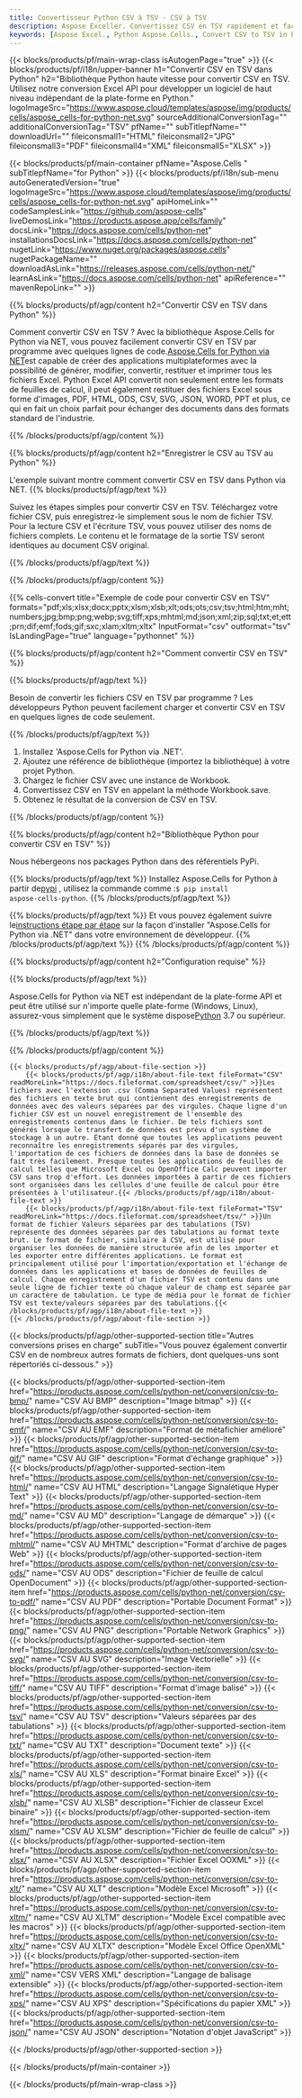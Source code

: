 ```yaml
---
title: Convertisseur Python CSV à TSV - CSV à TSV
description: Aspose Exceller. Convertissez CSV en TSV rapidement et facilement avec Aspose.Cells. Python CSV en TSV. Python Enregistrez CSV en TSV. Enregistrez CSV sous 07611134. 81 en utilisant le Python.
keywords: [Aspose Excel., Python Aspose.Cells., Convert CSV to TSV in Python., Save CSV to TSV using Python., Python CSV to TSV saveformat., CSV to TSV Converter., Python Save CSV as TSV]
---
```

{{< blocks/products/pf/main-wrap-class isAutogenPage="true" >}}
{{< blocks/products/pf/i18n/upper-banner h1="Convertir CSV en TSV dans Python" h2="Bibliothèque Python haute vitesse pour convertir CSV en TSV. Utilisez notre conversion Excel API pour développer un logiciel de haut niveau indépendant de la plate-forme en Python." logoImageSrc="https://www.aspose.cloud/templates/aspose/img/products/cells/aspose_cells-for-python-net.svg" sourceAdditionalConversionTag="" additionalConversionTag="TSV" pfName="" subTitlepfName="" downloadUrl="" fileiconsmall1="HTML" fileiconsmall2="JPG" fileiconsmall3="PDF" fileiconsmall4="XML" fileiconsmall5="XLSX" >}}

{{< blocks/products/pf/main-container pfName="Aspose.Cells " subTitlepfName="for Python" >}}
{{< blocks/products/pf/i18n/sub-menu autoGeneratedVersion="true" logoImageSrc="https://www.aspose.cloud/templates/aspose/img/products/cells/aspose_cells-for-python-net.svg" apiHomeLink="" codeSamplesLink="https://github.com/aspose-cells" liveDemosLink="https://products.aspose.app/cells/family" docsLink="https://docs.aspose.com/cells/python-net" installationsDocsLink="https://docs.aspose.com/cells/python-net" nugetLink="https://www.nuget.org/packages/aspose.cells" nugetPackageName="" downloadAsLink="https://releases.aspose.com/cells/python-net/" learnAsLink="https://docs.aspose.com/cells/python-net" apiReference="" mavenRepoLink="" >}}


{{% blocks/products/pf/agp/content h2="Convertir CSV en TSV dans Python" %}}

 Comment convertir CSV en TSV ? Avec la bibliothèque Aspose.Cells for Python via NET, vous pouvez facilement convertir CSV en TSV par programme avec quelques lignes de code.[Aspose.Cells for Python via NET](https://pypi.org/project/aspose-cells-python/)est capable de créer des applications multiplateformes avec la possibilité de générer, modifier, convertir, restituer et imprimer tous les fichiers Excel. Python Excel API convertit non seulement entre les formats de feuilles de calcul, il peut également restituer des fichiers Excel sous forme d'images, PDF, HTML, ODS, CSV, SVG, JSON, WORD, PPT et plus, ce qui en fait un choix parfait pour échanger des documents dans des formats standard de l'industrie.

{{% /blocks/products/pf/agp/content %}}


{{% blocks/products/pf/agp/content h2="Enregistrer le CSV au TSV au Python" %}}

L'exemple suivant montre comment convertir CSV en TSV dans Python via NET.
{{% blocks/products/pf/agp/text %}}

Suivez les étapes simples pour convertir CSV en TSV. Téléchargez votre fichier CSV, puis enregistrez-le simplement sous le nom de fichier TSV. Pour la lecture CSV et l'écriture TSV, vous pouvez utiliser des noms de fichiers complets. Le contenu et le formatage de la sortie TSV seront identiques au document CSV original.

{{% /blocks/products/pf/agp/text %}}

{{% /blocks/products/pf/agp/content %}}

{{% cells-convert title="Exemple de code pour convertir CSV en TSV" formats="pdf;xls;xlsx;docx;pptx;xlsm;xlsb;xlt;ods;ots;csv;tsv;html;htm;mht;numbers;jpg;bmp;png;webp;svg;tiff;xps;mhtml;md;json;xml;zip;sql;txt;et;ett;prn;dif;emf;fods;gif;sxc;xlam;xltm;xltx" InputFormat="csv" outformat="tsv" IsLandingPage="true" language="pythonnet" %}}

{{% blocks/products/pf/agp/content h2="Comment convertir CSV en TSV" %}}

{{% blocks/products/pf/agp/text %}}

Besoin de convertir les fichiers CSV en TSV par programme ? Les développeurs Python peuvent facilement charger et convertir CSV en TSV en quelques lignes de code seulement.

{{% /blocks/products/pf/agp/text %}}

1.  Installez 'Aspose.Cells for Python via .NET'.
1.  Ajoutez une référence de bibliothèque (importez la bibliothèque) à votre projet Python.
1.  Chargez le fichier CSV avec une instance de Workbook.
1.  Convertissez CSV en TSV en appelant la méthode Workbook.save.
1.  Obtenez le résultat de la conversion de CSV en TSV.

{{% /blocks/products/pf/agp/content %}}


{{% blocks/products/pf/agp/content h2="Bibliothèque Python pour convertir CSV en TSV" %}}

Nous hébergeons nos packages Python dans des référentiels PyPi.

{{% blocks/products/pf/agp/text %}}
 Installez Aspose.Cells for Python à partir de<a href="https://pypi.org/project/aspose-cells-python/">pypi</a> , utilisez la commande comme :<code>$ pip install aspose-cells-python</code>.
{{% /blocks/products/pf/agp/text %}}

{{% blocks/products/pf/agp/text %}}
 Et vous pouvez également suivre le[instructions étape par étape](https://docs.aspose.com/cells/python-net/getting-started/) sur la façon d'installer "Aspose.Cells for Python via .NET" dans votre environnement de développeur.
{{% /blocks/products/pf/agp/text %}}
{{% /blocks/products/pf/agp/content %}}

{{% blocks/products/pf/agp/content h2="Configuration requise" %}}

{{% blocks/products/pf/agp/text %}}

 Aspose.Cells for Python via NET est indépendant de la plate-forme API et peut être utilisé sur n'importe quelle plate-forme (Windows, Linux), assurez-vous simplement que le système dispose[Python](https://www.python.org/downloads/) 3.7 ou supérieur.
 
{{% /blocks/products/pf/agp/text %}}

{{% /blocks/products/pf/agp/content %}}

<!-- aboutfile Starts -->
    {{< blocks/products/pf/agp/about-file-section >}}
        {{< blocks/products/pf/agp/i18n/about-file-text fileFormat="CSV" readMoreLink="https://docs.fileformat.com/spreadsheet/csv/" >}}Les fichiers avec l'extension .csv (Comma Separated Values) représentent des fichiers en texte brut qui contiennent des enregistrements de données avec des valeurs séparées par des virgules. Chaque ligne d'un fichier CSV est un nouvel enregistrement de l'ensemble des enregistrements contenus dans le fichier. De tels fichiers sont générés lorsque le transfert de données est prévu d'un système de stockage à un autre. Étant donné que toutes les applications peuvent reconnaître les enregistrements séparés par des virgules, l'importation de ces fichiers de données dans la base de données se fait très facilement. Presque toutes les applications de feuilles de calcul telles que Microsoft Excel ou OpenOffice Calc peuvent importer CSV sans trop d'effort. Les données importées à partir de ces fichiers sont organisées dans les cellules d'une feuille de calcul pour être présentées à l'utilisateur.{{< /blocks/products/pf/agp/i18n/about-file-text >}}
        {{< blocks/products/pf/agp/i18n/about-file-text fileFormat="TSV" readMoreLink="https://docs.fileformat.com/spreadsheet/tsv/" >}}Un format de fichier Valeurs séparées par des tabulations (TSV) représente des données séparées par des tabulations au format texte brut. Le format de fichier, similaire à CSV, est utilisé pour organiser les données de manière structurée afin de les importer et les exporter entre différentes applications. Le format est principalement utilisé pour l'importation/exportation et l'échange de données dans les applications et bases de données de feuilles de calcul. Chaque enregistrement d'un fichier TSV est contenu dans une seule ligne de fichier texte où chaque valeur de champ est séparée par un caractère de tabulation. Le type de média pour le format de fichier TSV est texte/valeurs séparées par des tabulations.{{< /blocks/products/pf/agp/i18n/about-file-text >}}
    {{< /blocks/products/pf/agp/about-file-section >}}
<!-- aboutfile Ends -->

{{< blocks/products/pf/agp/other-supported-section title="Autres conversions prises en charge" subTitle="Vous pouvez également convertir CSV en de nombreux autres formats de fichiers, dont quelques-uns sont répertoriés ci-dessous." >}}

{{< blocks/products/pf/agp/other-supported-section-item href="https://products.aspose.com/cells/python-net/conversion/csv-to-bmp/" name="CSV AU BMP" description="Image bitmap" >}}
{{< blocks/products/pf/agp/other-supported-section-item href="https://products.aspose.com/cells/python-net/conversion/csv-to-emf/" name="CSV AU EMF" description="Format de métafichier amélioré" >}}
{{< blocks/products/pf/agp/other-supported-section-item href="https://products.aspose.com/cells/python-net/conversion/csv-to-gif/" name="CSV AU GIF" description="Format d\'échange graphique" >}}
{{< blocks/products/pf/agp/other-supported-section-item href="https://products.aspose.com/cells/python-net/conversion/csv-to-html/" name="CSV AU HTML" description="Langage Signalétique Hyper Text" >}}
{{< blocks/products/pf/agp/other-supported-section-item href="https://products.aspose.com/cells/python-net/conversion/csv-to-md/" name="CSV AU MD" description="Langage de démarque" >}}
{{< blocks/products/pf/agp/other-supported-section-item href="https://products.aspose.com/cells/python-net/conversion/csv-to-mhtml/" name="CSV AU MHTML" description="Format d\'archive de pages Web" >}}
{{< blocks/products/pf/agp/other-supported-section-item href="https://products.aspose.com/cells/python-net/conversion/csv-to-ods/" name="CSV AU ODS" description="Fichier de feuille de calcul OpenDocument" >}}
{{< blocks/products/pf/agp/other-supported-section-item href="https://products.aspose.com/cells/python-net/conversion/csv-to-pdf/" name="CSV AU PDF" description="Portable Document Format" >}}
{{< blocks/products/pf/agp/other-supported-section-item href="https://products.aspose.com/cells/python-net/conversion/csv-to-png/" name="CSV AU PNG" description="Portable Network Graphics" >}}
{{< blocks/products/pf/agp/other-supported-section-item href="https://products.aspose.com/cells/python-net/conversion/csv-to-svg/" name="CSV AU SVG" description="Image Vectorielle" >}}
{{< blocks/products/pf/agp/other-supported-section-item href="https://products.aspose.com/cells/python-net/conversion/csv-to-tiff/" name="CSV AU TIFF" description="Format d\'image balisé" >}}
{{< blocks/products/pf/agp/other-supported-section-item href="https://products.aspose.com/cells/python-net/conversion/csv-to-tsv/" name="CSV AU TSV" description="Valeurs séparées par des tabulations" >}}
{{< blocks/products/pf/agp/other-supported-section-item href="https://products.aspose.com/cells/python-net/conversion/csv-to-txt/" name="CSV AU TXT" description="Document texte" >}}
{{< blocks/products/pf/agp/other-supported-section-item href="https://products.aspose.com/cells/python-net/conversion/csv-to-xls/" name="CSV AU XLS" description="Format binaire Excel" >}}
{{< blocks/products/pf/agp/other-supported-section-item href="https://products.aspose.com/cells/python-net/conversion/csv-to-xlsb/" name="CSV AU XLSB" description="Fichier de classeur Excel binaire" >}}
{{< blocks/products/pf/agp/other-supported-section-item href="https://products.aspose.com/cells/python-net/conversion/csv-to-xlsm/" name="CSV AU XLSM" description="Fichier de feuille de calcul" >}}
{{< blocks/products/pf/agp/other-supported-section-item href="https://products.aspose.com/cells/python-net/conversion/csv-to-xlsx/" name="CSV AU XLSX" description="Fichier Excel OOXML" >}}
{{< blocks/products/pf/agp/other-supported-section-item href="https://products.aspose.com/cells/python-net/conversion/csv-to-xlt/" name="CSV AU XLT" description="Modèle Excel Microsoft" >}}
{{< blocks/products/pf/agp/other-supported-section-item href="https://products.aspose.com/cells/python-net/conversion/csv-to-xltm/" name="CSV AU XLTM" description="Modèle Excel compatible avec les macros" >}}
{{< blocks/products/pf/agp/other-supported-section-item href="https://products.aspose.com/cells/python-net/conversion/csv-to-xltx/" name="CSV AU XLTX" description="Modèle Excel Office OpenXML" >}}
{{< blocks/products/pf/agp/other-supported-section-item href="https://products.aspose.com/cells/python-net/conversion/csv-to-xml/" name="CSV VERS XML" description="Langage de balisage extensible" >}}
{{< blocks/products/pf/agp/other-supported-section-item href="https://products.aspose.com/cells/python-net/conversion/csv-to-xps/" name="CSV AU XPS" description="Spécifications du papier XML" >}}
{{< blocks/products/pf/agp/other-supported-section-item href="https://products.aspose.com/cells/python-net/conversion/csv-to-json/" name="CSV AU JSON" description="Notation d\'objet JavaScript" >}}

{{< /blocks/products/pf/agp/other-supported-section >}}

{{< /blocks/products/pf/main-container >}}
    
{{< /blocks/products/pf/main-wrap-class >}}
